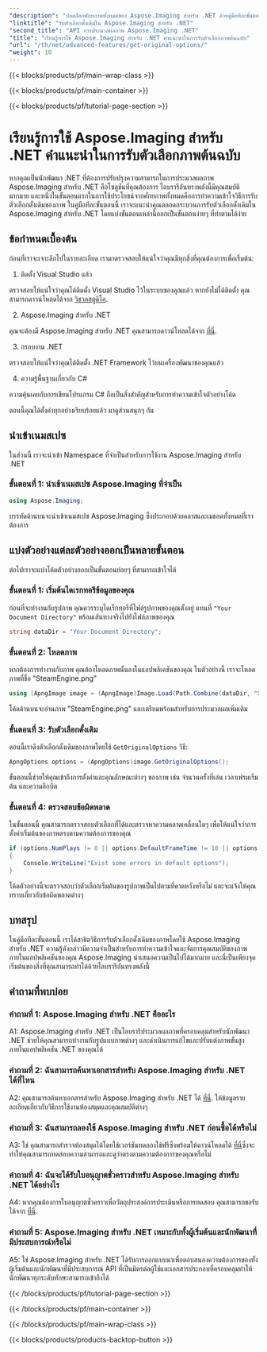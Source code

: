 ```yaml
---
"description": "ปลดล็อกศักยภาพทั้งหมดของ Aspose.Imaging สำหรับ .NET ด้วยคู่มือทีละขั้นตอนของเราในการรับตัวเลือกดั้งเดิม เรียนรู้วิธีการทำงานกับรูปภาพในแอปพลิเคชัน .NET ของคุณได้อย่างง่ายดาย"
"linktitle": "รับตัวเลือกดั้งเดิมใน Aspose.Imaging สำหรับ .NET"
"second_title": "API การประมวลผลภาพ Aspose.Imaging .NET"
"title": "เรียนรู้การใช้ Aspose.Imaging สำหรับ .NET คำแนะนำในการรับตัวเลือกภาพต้นฉบับ"
"url": "/th/net/advanced-features/get-original-options/"
"weight": 10
---
```


{{< blocks/products/pf/main-wrap-class >}}

{{< blocks/products/pf/main-container >}}

{{< blocks/products/pf/tutorial-page-section >}}

# เรียนรู้การใช้ Aspose.Imaging สำหรับ .NET คำแนะนำในการรับตัวเลือกภาพต้นฉบับ

หากคุณเป็นนักพัฒนา .NET ที่ต้องการปรับปรุงความสามารถในการประมวลผลภาพ Aspose.Imaging สำหรับ .NET คือโซลูชันที่คุณต้องการ ไลบรารีอันทรงพลังนี้มีคุณสมบัติมากมาย และหนึ่งในขั้นตอนแรกในการใช้ประโยชน์จากศักยภาพทั้งหมดคือการทำความเข้าใจวิธีการรับตัวเลือกดั้งเดิมของภาพ ในคู่มือทีละขั้นตอนนี้ เราจะแนะนำคุณตลอดกระบวนการรับตัวเลือกดั้งเดิมใน Aspose.Imaging สำหรับ .NET โดยแบ่งขั้นตอนเหล่านี้ออกเป็นขั้นตอนง่ายๆ ที่ทำตามได้ง่าย

## ข้อกำหนดเบื้องต้น

ก่อนที่เราจะเจาะลึกไปในรายละเอียด เรามาตรวจสอบให้แน่ใจว่าคุณมีทุกสิ่งที่คุณต้องการเพื่อเริ่มต้น:

1. ติดตั้ง Visual Studio แล้ว

ตรวจสอบให้แน่ใจว่าคุณได้ติดตั้ง Visual Studio ไว้ในระบบของคุณแล้ว หากยังไม่ได้ติดตั้ง คุณสามารถดาวน์โหลดได้จาก [วิชวลสตูดิโอ](https://visualstudio-microsoft.com/).

2. Aspose.Imaging สำหรับ .NET

คุณจะต้องมี Aspose.Imaging สำหรับ .NET คุณสามารถดาวน์โหลดได้จาก [ที่นี่](https://releases-aspose.com/imaging/net/).

3. กรอบงาน .NET

ตรวจสอบให้แน่ใจว่าคุณได้ติดตั้ง .NET Framework ไว้บนเครื่องพัฒนาของคุณแล้ว

4. ความรู้พื้นฐานเกี่ยวกับ C#

ความคุ้นเคยกับการเขียนโปรแกรม C# ถือเป็นสิ่งสำคัญสำหรับการทำความเข้าใจตัวอย่างโค้ด

ตอนนี้คุณได้ตั้งค่าทุกอย่างเรียบร้อยแล้ว มาดูส่วนสนุกๆ กัน

## นำเข้าเนมสเปซ

ในส่วนนี้ เราจะนำเข้า Namespace ที่จำเป็นสำหรับการใช้งาน Aspose.Imaging สำหรับ .NET

### ขั้นตอนที่ 1: นำเข้าเนมสเปซ Aspose.Imaging ที่จำเป็น

```csharp
using Aspose.Imaging;
```

บรรทัดด้านบนจะนำเข้าเนมสเปซ Aspose.Imaging ซึ่งประกอบด้วยคลาสและเมธอดทั้งหมดที่เราต้องการ

## แบ่งตัวอย่างแต่ละตัวอย่างออกเป็นหลายขั้นตอน

ต่อไปเราจะแบ่งโค้ดตัวอย่างออกเป็นขั้นตอนย่อยๆ ที่สามารถเข้าใจได้

### ขั้นตอนที่ 1: เริ่มต้นไดเรกทอรีข้อมูลของคุณ

ก่อนที่จะทำงานกับรูปภาพ คุณควรระบุไดเร็กทอรีที่ไฟล์รูปภาพของคุณตั้งอยู่ แทนที่ `"Your Document Directory"` พร้อมเส้นทางจริงไปยังไฟล์ภาพของคุณ

```csharp
string dataDir = "Your Document Directory";
```

### ขั้นตอนที่ 2: โหลดภาพ

หากต้องการทำงานกับภาพ คุณต้องโหลดภาพนั้นลงในแอปพลิเคชันของคุณ ในตัวอย่างนี้ เราจะโหลดภาพที่ชื่อ "SteamEngine.png"

```csharp
using (ApngImage image = (ApngImage)Image.Load(Path.Combine(dataDir, "SteamEngine.png")))
```

โค้ดด้านบนจะอ่านภาพ "SteamEngine.png" และเตรียมพร้อมสำหรับการประมวลผลเพิ่มเติม

### ขั้นตอนที่ 3: รับตัวเลือกดั้งเดิม

ตอนนี้เราดึงตัวเลือกดั้งเดิมของภาพโดยใช้ `GetOriginalOptions` วิธี:

```csharp
ApngOptions options = (ApngOptions)image.GetOriginalOptions();
```

ขั้นตอนนี้ช่วยให้คุณเข้าถึงการตั้งค่าและคุณลักษณะต่างๆ ของภาพ เช่น จำนวนครั้งที่เล่น เวลาเฟรมเริ่มต้น และความลึกบิต

### ขั้นตอนที่ 4: ตรวจสอบข้อผิดพลาด

ในขั้นตอนนี้ คุณสามารถตรวจสอบตัวเลือกที่ได้และตรวจหาความคลาดเคลื่อนใดๆ เพื่อให้แน่ใจว่าการตั้งค่าเริ่มต้นของภาพตรงตามความต้องการของคุณ

```csharp
if (options.NumPlays != 0 || options.DefaultFrameTime != 10 || options.BitDepth != 8)
{
    Console.WriteLine("Exist some errors in default options");
}
```

โค้ดตัวอย่างนี้จะตรวจสอบว่าตัวเลือกเริ่มต้นของรูปภาพเป็นไปตามที่คาดหวังหรือไม่ และจะแจ้งให้คุณทราบเกี่ยวกับข้อผิดพลาดต่างๆ

## บทสรุป

ในคู่มือทีละขั้นตอนนี้ เราได้สาธิตวิธีการรับตัวเลือกดั้งเดิมของภาพโดยใช้ Aspose.Imaging สำหรับ .NET ความรู้ดังกล่าวมีความจำเป็นสำหรับการทำความเข้าใจและจัดการคุณสมบัติของภาพภายในแอปพลิเคชันของคุณ Aspose.Imaging นำเสนอความเป็นไปได้มากมาย และนี่เป็นเพียงจุดเริ่มต้นของสิ่งที่คุณสามารถทำได้ด้วยไลบรารีอันทรงพลังนี้

## คำถามที่พบบ่อย

### คำถามที่ 1: Aspose.Imaging สำหรับ .NET คืออะไร

A1: Aspose.Imaging สำหรับ .NET เป็นไลบรารีประมวลผลภาพที่ครอบคลุมสำหรับนักพัฒนา .NET ช่วยให้คุณสามารถทำงานกับรูปแบบภาพต่างๆ และดำเนินการแก้ไขและปรับแต่งภาพขั้นสูงภายในแอปพลิเคชัน .NET ของคุณได้

### คำถามที่ 2: ฉันสามารถค้นหาเอกสารสำหรับ Aspose.Imaging สำหรับ .NET ได้ที่ไหน

A2: คุณสามารถค้นหาเอกสารสำหรับ Aspose.Imaging สำหรับ .NET ได้ [ที่นี่](https://reference.aspose.com/imaging/net/). ให้ข้อมูลรายละเอียดเกี่ยวกับวิธีการใช้งานห้องสมุดและคุณสมบัติต่างๆ

### คำถามที่ 3: ฉันสามารถลองใช้ Aspose.Imaging สำหรับ .NET ก่อนซื้อได้หรือไม่

A3: ใช่ คุณสามารถสำรวจห้องสมุดได้โดยใช้เวอร์ชันทดลองใช้ฟรีซึ่งพร้อมให้ดาวน์โหลดได้ [ที่นี่](https://releases.aspose.com/)ซึ่งจะทำให้คุณสามารถทดสอบความสามารถและดูว่าตรงตามความต้องการของคุณหรือไม่

### คำถามที่ 4: ฉันจะได้รับใบอนุญาตชั่วคราวสำหรับ Aspose.Imaging สำหรับ .NET ได้อย่างไร

A4: หากคุณต้องการใบอนุญาตชั่วคราวเพื่อวัตถุประสงค์การประเมินหรือการทดสอบ คุณสามารถขอรับได้จาก [ที่นี่](https://purchase-aspose.com/temporary-license/).

### คำถามที่ 5: Aspose.Imaging สำหรับ .NET เหมาะกับทั้งผู้เริ่มต้นและนักพัฒนาที่มีประสบการณ์หรือไม่

A5: ใช่ Aspose.Imaging สำหรับ .NET ได้รับการออกแบบมาเพื่อตอบสนองความต้องการของทั้งผู้เริ่มต้นและนักพัฒนาที่มีประสบการณ์ API ที่เป็นมิตรต่อผู้ใช้และเอกสารประกอบที่ครอบคลุมทำให้นักพัฒนาทุกระดับทักษะสามารถเข้าถึงได้

{{< /blocks/products/pf/tutorial-page-section >}}

{{< /blocks/products/pf/main-container >}}

{{< /blocks/products/pf/main-wrap-class >}}

{{< blocks/products/products-backtop-button >}}